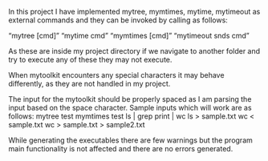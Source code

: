 In this project I have implemented mytree, mymtimes, mytime, mytimeout as external commands and they can be invoked by calling as follows:

  “mytree [cmd]”
  “mytime cmd”
  “mymtimes [cmd]”
  “mytimeout snds cmd”

As these are inside my project directory if we navigate to another folder and try to execute any of these they may not execute.

When mytoolkit encounters any special characters it may behave differently, as they are not handled in my project.

The input for the mytoolkit should be properly spaced as I am parsing the input based on the space character. Sample inputs which will work are as follows:
	mytree test
	mymtimes test
	ls | grep print | wc
	ls > sample.txt
	wc < sample.txt
	wc > sample.txt > sample2.txt

While generating the executables there are few warnings but the program main functionality is not affected and there are no errors generated.
